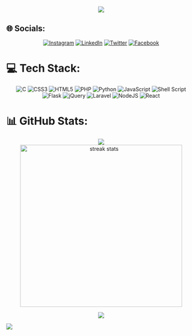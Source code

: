 <h1 align="center">
    <img src="https://readme-typing-svg.herokuapp.com/?font=Righteous&size=35&center=true&vCenter=true&width=500&height=70&duration=4000&lines=Hello+There!+👋;+I'm+Othman+SALAHI!;Web+DEV" />
</h1>

## 🌐 Socials:
<div align="center">

[![Instagram](https://img.shields.io/badge/Instagram-%23E4405F.svg?logo=Instagram&logoColor=white)](https://instagram.com/othmansalahi) [![LinkedIn](https://img.shields.io/badge/LinkedIn-%230077B5.svg?logo=linkedin&logoColor=white)](https://linkedin.com/in/othmansalahi) [![Twitter](https://img.shields.io/badge/Twitter-%231DA1F2.svg?logo=Twitter&logoColor=white)](https://twitter.com/othmansalahi) [![Facebook](https://img.shields.io/badge/Facebook-%231DA1F2.svg?logo=Facebook&logoColor=white)](https://facebook.com/siftliafprv) 

</div>

# 💻 Tech Stack:
<div align="center">

![C](https://img.shields.io/badge/c-%2300599C.svg?style=for-the-badge&logo=c&logoColor=white) ![CSS3](https://img.shields.io/badge/css3-%231572B6.svg?style=for-the-badge&logo=css3&logoColor=white) ![HTML5](https://img.shields.io/badge/html5-%23E34F26.svg?style=for-the-badge&logo=html5&logoColor=white) ![PHP](https://img.shields.io/badge/php-%23777BB4.svg?style=for-the-badge&logo=php&logoColor=white) ![Python](https://img.shields.io/badge/python-3670A0?style=for-the-badge&logo=python&logoColor=ffdd54) ![JavaScript](https://img.shields.io/badge/javascript-%23323330.svg?style=for-the-badge&logo=javascript&logoColor=%23F7DF1E) ![Shell Script](https://img.shields.io/badge/shell_script-%23121011.svg?style=for-the-badge&logo=gnu-bash&logoColor=white) ![Flask](https://img.shields.io/badge/flask-%23000.svg?style=for-the-badge&logo=flask&logoColor=white) ![jQuery](https://img.shields.io/badge/jquery-%230769AD.svg?style=for-the-badge&logo=jquery&logoColor=white) ![Laravel](https://img.shields.io/badge/laravel-%23FF2D20.svg?style=for-the-badge&logo=laravel&logoColor=white) ![NodeJS](https://img.shields.io/badge/node.js-6DA55F?style=for-the-badge&logo=node.js&logoColor=white) ![React](https://img.shields.io/badge/react-%2320232a.svg?style=for-the-badge&logo=react&logoColor=%2361DAFB)


</div>

# 📊 GitHub Stats:
<div align=center>

 ![](https://github-readme-stats.vercel.app/api?username=othmansalahi&theme=dark&hide_border=false&include_all_commits=false&count_private=false)<br/>
  <img width=430 src="https://github-readme-streak-stats.herokuapp.com/?user=othmansalahi&theme=react&border_radius=15" alt="streak stats"/>
</div>
<div align=center>

[![](https://visitcount.itsvg.in/api?id=othmansalahi&icon=0&color=0)](https://visitcount.itsvg.in)
</div>

<div align="center">
    <div style="display:flex;">
        <img src="https://github-profile-summary-cards.vercel.app/api/cards/repos-per-language?username=othmansalahi&theme=monokai&exclude=python,c,javascript,ruby,html,css" />
    </div>
</div>

